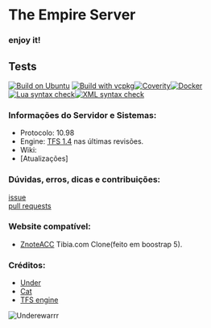 # The Empire Server
### enjoy it!
## Tests
[![Build on Ubuntu](https://github.com/openistibia/the-realempire-server/actions/workflows/build-ubuntu.yml/badge.svg)](https://github.com/openistibia/the-realempire-server/actions/workflows/build-ubuntu.yml) [![Build with vcpkg](https://github.com/openistibia/the-realempire-server/actions/workflows/build-vcpkg.yml/badge.svg?branch=main)](https://github.com/openistibia/the-realempire-server/actions/workflows/build-vcpkg.yml)[![Coverity](https://github.com/openistibia/the-realempire-server/actions/workflows/coverity.yml/badge.svg)](https://github.com/openistibia/the-realempire-server/actions/workflows/coverity.yml)[![Docker](https://github.com/openistibia/the-realempire-server/actions/workflows/docker-image.yml/badge.svg)](https://github.com/openistibia/the-realempire-server/actions/workflows/docker-image.yml)<br>
[![Lua syntax check](https://github.com/openistibia/the-realempire-server/actions/workflows/lua-syntax.yml/badge.svg)](https://github.com/openistibia/the-realempire-server/actions/workflows/lua-syntax.yml)[![XML syntax check](https://github.com/openistibia/the-realempire-server/actions/workflows/xml-syntax.yml/badge.svg)](https://github.com/openistibia/the-realempire-server/actions/workflows/xml-syntax.yml)
### Informações do Servidor e Sistemas:
- Protocolo: 10.98
- Engine: [TFS 1.4](https://github.com/otland/forgottenserver/tree/1.4) nas últimas revisões.
- Wiki: 
- [Atualizações]

### Dúvidas, erros, dicas e contribuições:

[issue](https://github.com/openistibia/the-realempire-server/issues/new/choose) <br>
[pull requests](https://github.com/openistibia/the-realempire-server/pulls) 
### Website compatível:
- [ZnoteACC](https://github.com/openistibia/tibiacom-layout) Tibia.com Clone(feito em boostrap 5).

### Créditos:
- [Under](https://github.com/Underewarrr)
- [Cat](https://github.com/Nolisthon)
- [TFS engine](https://github.com/otland/forgottenserver/graphs/contributors)

<p align="left"> <img src="https://komarev.com/ghpvc/?username=openistibia" alt="Underewarrr" /> </p>
